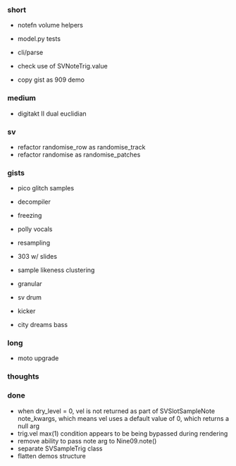 ### short

- notefn volume helpers

- model.py tests
- cli/parse
- check use of SVNoteTrig.value
- copy gist as 909 demo

### medium

- digitakt II dual euclidian

### sv

- refactor randomise_row as randomise_track
- refactor randomise as randomise_patches

### gists 

- pico glitch samples

- decompiler
- freezing
- polly vocals
- resampling
- 303 w/ slides


- sample likeness clustering
- granular
- sv drum
- kicker
- city dreams bass


### long

- moto upgrade

### thoughts

### done

- when dry_level = 0, vel is not returned as part of SVSlotSampleNote note_kwargs, which means vel uses a default value of 0, which returns a null arg
- trig.vel max(1) condition appears to be being bypassed during rendering
- remove ability to pass note arg to Nine09.note()
- separate SVSampleTrig class
- flatten demos structure


